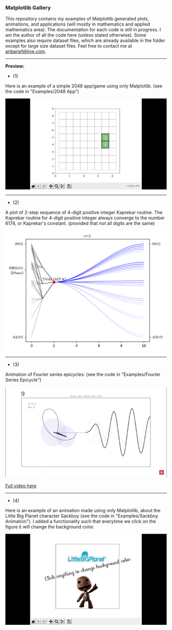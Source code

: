 ### Matplotlib Gallery

This repository contains my examples of Matplotlib generated plots, animations, and applications (will mostly in mathematics and applied mathematics area). The documentation for each code is still in progress. I am the author of all the code here (unless stated otherwise). Some examples also require dataset files, which are already available in the folder except for large size dataset files. Feel free to contact me at anbarief@live.com.

___


**Preview:**

- (1) 

Here is an example of a simple 2048 app/game using only Matplotlib. (see the code in "Examples/2048 App")

<img src="/demo_2048.gif"/>

___

- (2)

A plot of 2-step sequence of 4-digit positive integer Kaprekar routine. The Kaprekar routine for 4-digit positive integer always converge to the number 6174, or Kaprekar's constant. (provided that not all digits are the same) 

<img src="/demo_kaprekar.png"/>

___

- (3) 

Animation of Fourier series epicycles: (see the code in "Examples/Fourier Series Epicycle")

<img src="/demo_fourier.gif"/>

<a href="https://www.youtube.com/watch?v=qi7fc5pcbRY">Full video here<a>

___

- (4) 

Here is an example of an animation made using only Matplotlib, about the Little Big Planet character Sackboy (see the code in "Examples/Sackboy Animation"). I added a functionality such that everytime we click on the figure it will change the background color.

<img src="/demo_lbp.gif"/>
